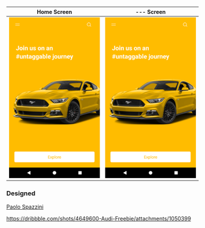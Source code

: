 

Home Screen            |  --- Screen
:-------------------------:|:-------------------------:
![](./resources/images/home.png) |  ![](./resources/images/home.png)

### Designed

[Paolo Spazzini](https://dribbble.com/paolospazzini)

https://dribbble.com/shots/4649600-Audi-Freebie/attachments/1050399